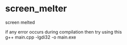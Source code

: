 # screen_melter
screen melted

if any error occurs during compilation then try using this  
g++ main.cpp -lgdi32 -o main.exe
